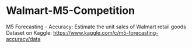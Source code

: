 # Walmart-M5-Competition
M5 Forecasting - Accuracy: Estimate the unit sales of Walmart retail goods
Dataset on Kaggle: https://www.kaggle.com/c/m5-forecasting-accuracy/data
